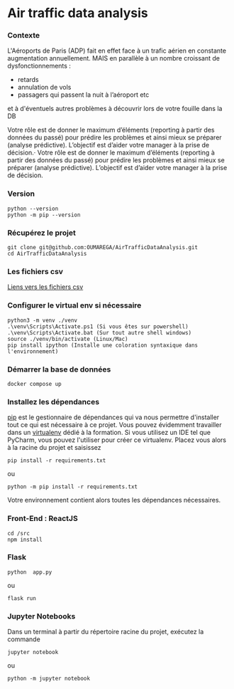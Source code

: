 # Air traffic data analysis

### Contexte
L'Aéroports de Paris (ADP) fait en effet face à un trafic aérien en constante augmentation annuellement.
MAIS en parallèle à un nombre croissant de dysfonctionnements : 

* retards
* annulation de vols
* passagers qui passent la nuit à l’aéroport etc

et à d'éventuels autres problèmes à découvrir lors de votre fouille dans la DB

Votre rôle est de donner le maximum d’éléments (reporting à partir des données du passé) pour prédire les problèmes et ainsi mieux se préparer (analyse prédictive).
L’objectif est d’aider votre manager à la prise de décision.· Votre rôle est de donner le maximum d’éléments (reporting à partir des données du passé) pour prédire les problèmes et ainsi mieux se préparer (analyse prédictive). L’objectif est d’aider votre manager à la prise de décision.

### Version

```
python --version
python -m pip --version
```

### Récupérez le projet

    git clone git@github.com:OUMAREGA/AirTrafficDataAnalysis.git
    cd AirTrafficDataAnalysis
    
### Les fichiers csv

<a href="https://onedrive.live.com/?authkey=%21ALM9Iew1PvlBqvM&id=6C6D756296D4662%21772304&cid=06C6D756296D4662" >Liens vers les fichiers csv</a>   
    
### Configurer le virtual env si nécessaire
    
    python3 -m venv ./venv
    .\venv\Scripts\Activate.ps1 (Si vous êtes sur powershell)
    .\venv\Scripts\Activate.bat (Sur tout autre shell windows)
    source ./venv/bin/activate (Linux/Mac)
    pip install ipython (Installe une coloration syntaxique dans l'environnement) 
    
### Démarrer la base de données

    docker compose up   

### Installez les dépendances
[pip](https://pypi.python.org/pypi/pip) est le gestionnaire de dépendances qui
va nous permettre d'installer tout ce qui est nécessaire à ce projet. Vous
pouvez évidemment travailler dans un [virtualenv](https://virtualenv.pypa.io/en/stable/)
dédié à la formation. Si vous utilisez un IDE tel que PyCharm, vous pouvez
l'utiliser pour créer ce virtualenv. Placez vous alors à la racine du projet et
saisissez

```
pip install -r requirements.txt
```
ou
```
python -m pip install -r requirements.txt
```

Votre environnement contient alors toutes les dépendances nécessaires. 

### Front-End : ReactJS

```
cd /src
npm install
```

### Flask

```
python	app.py
```

ou

```
flask run
```

### Jupyter Notebooks

Dans un terminal à partir du répertoire racine du projet, exécutez la commande

```
jupyter notebook
```
ou
```
python -m jupyter notebook
```